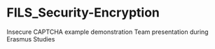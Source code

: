# FILS_Security-Encryption
Insecure CAPTCHA example demonstration
Team presentation during Erasmus Studies

